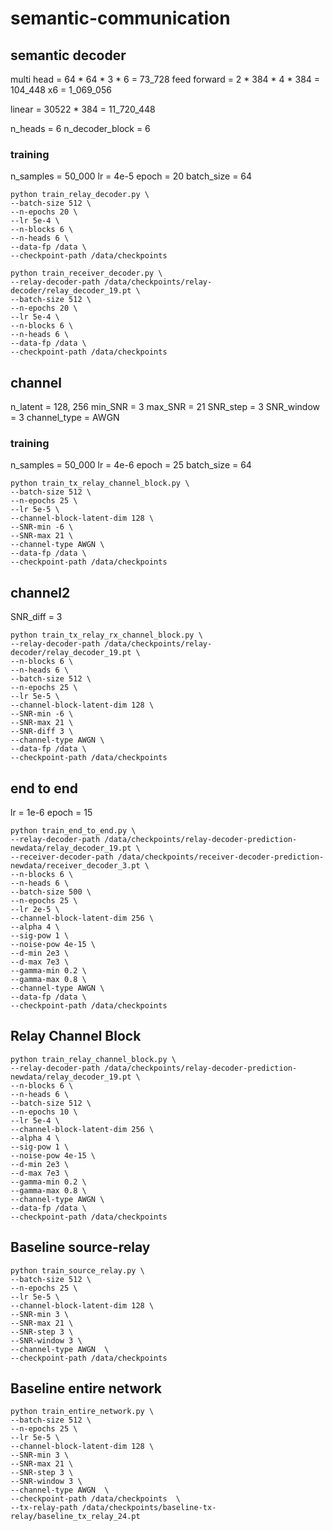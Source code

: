 # semantic-communication

## semantic decoder

multi head = 64 * 64 * 3 * 6 = 73_728
feed forward = 2 * 384 * 4 * 384 = 104_448
x6 = 1_069_056

linear = 30522 * 384 = 11_720_448

n_heads = 6
n_decoder_block = 6

### training
n_samples = 50_000
lr =  4e-5
epoch = 20
batch_size = 64

```
python train_relay_decoder.py \
--batch-size 512 \
--n-epochs 20 \
--lr 5e-4 \
--n-blocks 6 \
--n-heads 6 \
--data-fp /data \
--checkpoint-path /data/checkpoints
```


```
python train_receiver_decoder.py \
--relay-decoder-path /data/checkpoints/relay-decoder/relay_decoder_19.pt \
--batch-size 512 \
--n-epochs 20 \
--lr 5e-4 \
--n-blocks 6 \
--n-heads 6 \
--data-fp /data \
--checkpoint-path /data/checkpoints
```


## channel
n_latent = 128, 256
min_SNR = 3
max_SNR = 21
SNR_step = 3
SNR_window = 3
channel_type = AWGN

### training
n_samples = 50_000
lr = 4e-6
epoch = 25
batch_size = 64

```
python train_tx_relay_channel_block.py \
--batch-size 512 \
--n-epochs 25 \
--lr 5e-5 \
--channel-block-latent-dim 128 \
--SNR-min -6 \
--SNR-max 21 \
--channel-type AWGN \
--data-fp /data \
--checkpoint-path /data/checkpoints
```


## channel2
SNR_diff = 3

```
python train_tx_relay_rx_channel_block.py \
--relay-decoder-path /data/checkpoints/relay-decoder/relay_decoder_19.pt \
--n-blocks 6 \
--n-heads 6 \
--batch-size 512 \
--n-epochs 25 \
--lr 5e-5 \
--channel-block-latent-dim 128 \
--SNR-min -6 \
--SNR-max 21 \
--SNR-diff 3 \
--channel-type AWGN \
--data-fp /data \
--checkpoint-path /data/checkpoints
```

## end to end
lr = 1e-6
epoch = 15

```
python train_end_to_end.py \
--relay-decoder-path /data/checkpoints/relay-decoder-prediction-newdata/relay_decoder_19.pt \
--receiver-decoder-path /data/checkpoints/receiver-decoder-prediction-newdata/receiver_decoder_3.pt \
--n-blocks 6 \
--n-heads 6 \
--batch-size 500 \
--n-epochs 25 \
--lr 2e-5 \
--channel-block-latent-dim 256 \
--alpha 4 \
--sig-pow 1 \
--noise-pow 4e-15 \
--d-min 2e3 \
--d-max 7e3 \
--gamma-min 0.2 \
--gamma-max 0.8 \
--channel-type AWGN \
--data-fp /data \
--checkpoint-path /data/checkpoints
```

## Relay Channel Block
```
python train_relay_channel_block.py \
--relay-decoder-path /data/checkpoints/relay-decoder-prediction-newdata/relay_decoder_19.pt \
--n-blocks 6 \
--n-heads 6 \
--batch-size 512 \
--n-epochs 10 \
--lr 5e-4 \
--channel-block-latent-dim 256 \
--alpha 4 \
--sig-pow 1 \
--noise-pow 4e-15 \
--d-min 2e3 \
--d-max 7e3 \
--gamma-min 0.2 \
--gamma-max 0.8 \
--channel-type AWGN \
--data-fp /data \
--checkpoint-path /data/checkpoints
```

## Baseline source-relay
```
python train_source_relay.py \
--batch-size 512 \
--n-epochs 25 \
--lr 5e-5 \
--channel-block-latent-dim 128 \
--SNR-min 3 \
--SNR-max 21 \
--SNR-step 3 \
--SNR-window 3 \
--channel-type AWGN  \
--checkpoint-path /data/checkpoints
 ```

## Baseline entire network
```
python train_entire_network.py \
--batch-size 512 \
--n-epochs 25 \
--lr 5e-5 \
--channel-block-latent-dim 128 \
--SNR-min 3 \
--SNR-max 21 \
--SNR-step 3 \
--SNR-window 3 \
--channel-type AWGN  \
--checkpoint-path /data/checkpoints  \
--tx-relay-path /data/checkpoints/baseline-tx-relay/baseline_tx_relay_24.pt
```
